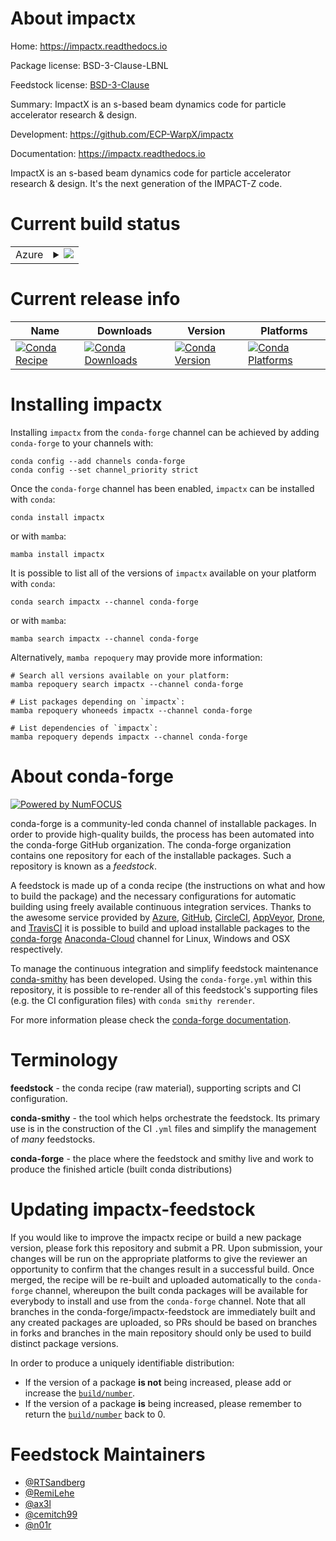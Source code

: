 About impactx
=============

Home: https://impactx.readthedocs.io

Package license: BSD-3-Clause-LBNL

Feedstock license: [BSD-3-Clause](https://github.com/conda-forge/impactx-feedstock/blob/main/LICENSE.txt)

Summary: ImpactX is an s-based beam dynamics code for particle accelerator research & design.

Development: https://github.com/ECP-WarpX/impactx

Documentation: https://impactx.readthedocs.io

ImpactX is an s-based beam dynamics code for particle accelerator research & design.
It's the next generation of the IMPACT-Z code.


Current build status
====================


<table>
    
  <tr>
    <td>Azure</td>
    <td>
      <details>
        <summary>
          <a href="https://dev.azure.com/conda-forge/feedstock-builds/_build/latest?definitionId=17179&branchName=main">
            <img src="https://dev.azure.com/conda-forge/feedstock-builds/_apis/build/status/impactx-feedstock?branchName=main">
          </a>
        </summary>
        <table>
          <thead><tr><th>Variant</th><th>Status</th></tr></thead>
          <tbody><tr>
              <td>linux_64_numpy1.19python3.7.____cpython</td>
              <td>
                <a href="https://dev.azure.com/conda-forge/feedstock-builds/_build/latest?definitionId=17179&branchName=main">
                  <img src="https://dev.azure.com/conda-forge/feedstock-builds/_apis/build/status/impactx-feedstock?branchName=main&jobName=linux&configuration=linux_64_numpy1.19python3.7.____cpython" alt="variant">
                </a>
              </td>
            </tr><tr>
              <td>linux_64_numpy1.19python3.8.____73_pypy</td>
              <td>
                <a href="https://dev.azure.com/conda-forge/feedstock-builds/_build/latest?definitionId=17179&branchName=main">
                  <img src="https://dev.azure.com/conda-forge/feedstock-builds/_apis/build/status/impactx-feedstock?branchName=main&jobName=linux&configuration=linux_64_numpy1.19python3.8.____73_pypy" alt="variant">
                </a>
              </td>
            </tr><tr>
              <td>linux_64_numpy1.19python3.8.____cpython</td>
              <td>
                <a href="https://dev.azure.com/conda-forge/feedstock-builds/_build/latest?definitionId=17179&branchName=main">
                  <img src="https://dev.azure.com/conda-forge/feedstock-builds/_apis/build/status/impactx-feedstock?branchName=main&jobName=linux&configuration=linux_64_numpy1.19python3.8.____cpython" alt="variant">
                </a>
              </td>
            </tr><tr>
              <td>linux_64_numpy1.19python3.9.____73_pypy</td>
              <td>
                <a href="https://dev.azure.com/conda-forge/feedstock-builds/_build/latest?definitionId=17179&branchName=main">
                  <img src="https://dev.azure.com/conda-forge/feedstock-builds/_apis/build/status/impactx-feedstock?branchName=main&jobName=linux&configuration=linux_64_numpy1.19python3.9.____73_pypy" alt="variant">
                </a>
              </td>
            </tr><tr>
              <td>linux_64_numpy1.19python3.9.____cpython</td>
              <td>
                <a href="https://dev.azure.com/conda-forge/feedstock-builds/_build/latest?definitionId=17179&branchName=main">
                  <img src="https://dev.azure.com/conda-forge/feedstock-builds/_apis/build/status/impactx-feedstock?branchName=main&jobName=linux&configuration=linux_64_numpy1.19python3.9.____cpython" alt="variant">
                </a>
              </td>
            </tr><tr>
              <td>linux_64_numpy1.21python3.10.____cpython</td>
              <td>
                <a href="https://dev.azure.com/conda-forge/feedstock-builds/_build/latest?definitionId=17179&branchName=main">
                  <img src="https://dev.azure.com/conda-forge/feedstock-builds/_apis/build/status/impactx-feedstock?branchName=main&jobName=linux&configuration=linux_64_numpy1.21python3.10.____cpython" alt="variant">
                </a>
              </td>
            </tr><tr>
              <td>osx_64_numpy1.19python3.7.____cpython</td>
              <td>
                <a href="https://dev.azure.com/conda-forge/feedstock-builds/_build/latest?definitionId=17179&branchName=main">
                  <img src="https://dev.azure.com/conda-forge/feedstock-builds/_apis/build/status/impactx-feedstock?branchName=main&jobName=osx&configuration=osx_64_numpy1.19python3.7.____cpython" alt="variant">
                </a>
              </td>
            </tr><tr>
              <td>osx_64_numpy1.19python3.8.____73_pypy</td>
              <td>
                <a href="https://dev.azure.com/conda-forge/feedstock-builds/_build/latest?definitionId=17179&branchName=main">
                  <img src="https://dev.azure.com/conda-forge/feedstock-builds/_apis/build/status/impactx-feedstock?branchName=main&jobName=osx&configuration=osx_64_numpy1.19python3.8.____73_pypy" alt="variant">
                </a>
              </td>
            </tr><tr>
              <td>osx_64_numpy1.19python3.8.____cpython</td>
              <td>
                <a href="https://dev.azure.com/conda-forge/feedstock-builds/_build/latest?definitionId=17179&branchName=main">
                  <img src="https://dev.azure.com/conda-forge/feedstock-builds/_apis/build/status/impactx-feedstock?branchName=main&jobName=osx&configuration=osx_64_numpy1.19python3.8.____cpython" alt="variant">
                </a>
              </td>
            </tr><tr>
              <td>osx_64_numpy1.19python3.9.____73_pypy</td>
              <td>
                <a href="https://dev.azure.com/conda-forge/feedstock-builds/_build/latest?definitionId=17179&branchName=main">
                  <img src="https://dev.azure.com/conda-forge/feedstock-builds/_apis/build/status/impactx-feedstock?branchName=main&jobName=osx&configuration=osx_64_numpy1.19python3.9.____73_pypy" alt="variant">
                </a>
              </td>
            </tr><tr>
              <td>osx_64_numpy1.19python3.9.____cpython</td>
              <td>
                <a href="https://dev.azure.com/conda-forge/feedstock-builds/_build/latest?definitionId=17179&branchName=main">
                  <img src="https://dev.azure.com/conda-forge/feedstock-builds/_apis/build/status/impactx-feedstock?branchName=main&jobName=osx&configuration=osx_64_numpy1.19python3.9.____cpython" alt="variant">
                </a>
              </td>
            </tr><tr>
              <td>osx_64_numpy1.21python3.10.____cpython</td>
              <td>
                <a href="https://dev.azure.com/conda-forge/feedstock-builds/_build/latest?definitionId=17179&branchName=main">
                  <img src="https://dev.azure.com/conda-forge/feedstock-builds/_apis/build/status/impactx-feedstock?branchName=main&jobName=osx&configuration=osx_64_numpy1.21python3.10.____cpython" alt="variant">
                </a>
              </td>
            </tr>
          </tbody>
        </table>
      </details>
    </td>
  </tr>
</table>

Current release info
====================

| Name | Downloads | Version | Platforms |
| --- | --- | --- | --- |
| [![Conda Recipe](https://img.shields.io/badge/recipe-impactx-green.svg)](https://anaconda.org/conda-forge/impactx) | [![Conda Downloads](https://img.shields.io/conda/dn/conda-forge/impactx.svg)](https://anaconda.org/conda-forge/impactx) | [![Conda Version](https://img.shields.io/conda/vn/conda-forge/impactx.svg)](https://anaconda.org/conda-forge/impactx) | [![Conda Platforms](https://img.shields.io/conda/pn/conda-forge/impactx.svg)](https://anaconda.org/conda-forge/impactx) |

Installing impactx
==================

Installing `impactx` from the `conda-forge` channel can be achieved by adding `conda-forge` to your channels with:

```
conda config --add channels conda-forge
conda config --set channel_priority strict
```

Once the `conda-forge` channel has been enabled, `impactx` can be installed with `conda`:

```
conda install impactx
```

or with `mamba`:

```
mamba install impactx
```

It is possible to list all of the versions of `impactx` available on your platform with `conda`:

```
conda search impactx --channel conda-forge
```

or with `mamba`:

```
mamba search impactx --channel conda-forge
```

Alternatively, `mamba repoquery` may provide more information:

```
# Search all versions available on your platform:
mamba repoquery search impactx --channel conda-forge

# List packages depending on `impactx`:
mamba repoquery whoneeds impactx --channel conda-forge

# List dependencies of `impactx`:
mamba repoquery depends impactx --channel conda-forge
```


About conda-forge
=================

[![Powered by
NumFOCUS](https://img.shields.io/badge/powered%20by-NumFOCUS-orange.svg?style=flat&colorA=E1523D&colorB=007D8A)](https://numfocus.org)

conda-forge is a community-led conda channel of installable packages.
In order to provide high-quality builds, the process has been automated into the
conda-forge GitHub organization. The conda-forge organization contains one repository
for each of the installable packages. Such a repository is known as a *feedstock*.

A feedstock is made up of a conda recipe (the instructions on what and how to build
the package) and the necessary configurations for automatic building using freely
available continuous integration services. Thanks to the awesome service provided by
[Azure](https://azure.microsoft.com/en-us/services/devops/), [GitHub](https://github.com/),
[CircleCI](https://circleci.com/), [AppVeyor](https://www.appveyor.com/),
[Drone](https://cloud.drone.io/welcome), and [TravisCI](https://travis-ci.com/)
it is possible to build and upload installable packages to the
[conda-forge](https://anaconda.org/conda-forge) [Anaconda-Cloud](https://anaconda.org/)
channel for Linux, Windows and OSX respectively.

To manage the continuous integration and simplify feedstock maintenance
[conda-smithy](https://github.com/conda-forge/conda-smithy) has been developed.
Using the ``conda-forge.yml`` within this repository, it is possible to re-render all of
this feedstock's supporting files (e.g. the CI configuration files) with ``conda smithy rerender``.

For more information please check the [conda-forge documentation](https://conda-forge.org/docs/).

Terminology
===========

**feedstock** - the conda recipe (raw material), supporting scripts and CI configuration.

**conda-smithy** - the tool which helps orchestrate the feedstock.
                   Its primary use is in the construction of the CI ``.yml`` files
                   and simplify the management of *many* feedstocks.

**conda-forge** - the place where the feedstock and smithy live and work to
                  produce the finished article (built conda distributions)


Updating impactx-feedstock
==========================

If you would like to improve the impactx recipe or build a new
package version, please fork this repository and submit a PR. Upon submission,
your changes will be run on the appropriate platforms to give the reviewer an
opportunity to confirm that the changes result in a successful build. Once
merged, the recipe will be re-built and uploaded automatically to the
`conda-forge` channel, whereupon the built conda packages will be available for
everybody to install and use from the `conda-forge` channel.
Note that all branches in the conda-forge/impactx-feedstock are
immediately built and any created packages are uploaded, so PRs should be based
on branches in forks and branches in the main repository should only be used to
build distinct package versions.

In order to produce a uniquely identifiable distribution:
 * If the version of a package **is not** being increased, please add or increase
   the [``build/number``](https://docs.conda.io/projects/conda-build/en/latest/resources/define-metadata.html#build-number-and-string).
 * If the version of a package **is** being increased, please remember to return
   the [``build/number``](https://docs.conda.io/projects/conda-build/en/latest/resources/define-metadata.html#build-number-and-string)
   back to 0.

Feedstock Maintainers
=====================

* [@RTSandberg](https://github.com/RTSandberg/)
* [@RemiLehe](https://github.com/RemiLehe/)
* [@ax3l](https://github.com/ax3l/)
* [@cemitch99](https://github.com/cemitch99/)
* [@n01r](https://github.com/n01r/)

